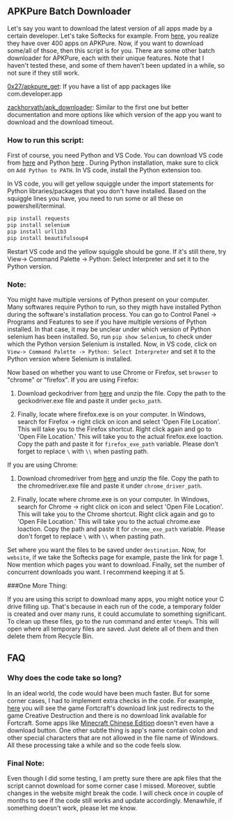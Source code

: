 ## APKPure Batch Downloader

Let's say you want to download the latest version of all apps made by a certain developer. Let's take Softecks for example. From [here](https://apkpure.com/developer/Softecks), you realize they have over 400 apps on APKPure. Now, if you want to download some/all of thsoe, then this script is for you. There are some other batch downloader for APKPure, each with their unique features. Note that I haven't tested these, and some of them haven't been updated in a while, so not sure if they still work.

[0x27/apkpure_get](https://github.com/0x27/apkpure_get): If you have a list of app packages like com.developer.app

[zackhorvath/apk_downloader](https://github.com/zackhorvath/apk_downloader): Similar to the first one but better documentation and more options like which version of the app you want to download and the download timeout.

### How to run this script:

First of course, you need Python and VS Code. You can download VS code from [here](https://code.visualstudio.com/) and Python [here](https://www.python.org/downloads/release/python-3113/) . During Python installation, make sure to click on `Add Python to PATH`. In VS code, install the Python extension too.

In VS code, you will get yellow squiggle under the import statements for Python libraries/packages that you don't have installed. Based on the squiggle lines you have, you need to run some or all these on powershell/terminal.

```python
pip install requests
pip install selenium
pip install urllib3
pip install beautifulsoup4
```

Restart VS code and the yellow squiggle should be gone. If it's still there, try View-> Command Palette -> Python: Select Interpreter and set it to the Python version.

### Note:

You might have multiple versions of Python present on your computer. Many softwares require Python to run, so they migth have installed Python during the software's installation process. You can go to Control Panel -> Programs and Features to see if you have multiple versions of Python installed. In that case, it may be unclear under which version of Python selenium has been installed. So, run `pip show Selenium`, to check under which the Python version Selenium is installed. Now, in VS code, click on `View-> Command Palette -> Python: Select Interpreter` and set it to the Python version where Selenium is installed.

Now based on whether you want to use Chrome or Firefox, set `browser` to "chrome" or "firefox". If you are using Firefox:

1. Download geckodriver from [here](https://github.com/mozilla/geckodriver/releases) and unzip the file. Copy the path to the geckodriver.exe file and paste it under `gecko_path`.

2. Finally, locate where firefox.exe is on your computer. In Windows, search for Firefox -> right click on icon and select 'Open File Location'. This will take you to the Firefox shortcut. Right click again and go to 'Open File Location.' This will take you to the actual firefox.exe loaction. Copy the path and paste it for `firefox_exe_path` variable. Please don't forget to replace `\` with `\\` when pasting path.

If you are using Chrome:

1. Download chromedriver from [here](https://github.com/mozilla/geckodriver/releases) and unzip the file. Copy the path to the chromedriver.exe file and paste it under `chrome_driver_path`.

2. Finally, locate where chrome.exe is on your computer. In Windows, search for Chrome -> right click on icon and select 'Open File Location'. This will take you to the Chrome shortcut. Right click again and go to 'Open File Location.' This will take you to the actual chrome.exe loaction. Copy the path and paste it for `chrome_exe_path` variable. Please don't forget to replace `\` with `\\` when pasting path.

Set where you want the files to be saved under `destination`. Now, for `website`, if we take the Softecks page for example, paste the link for page 1. Now mention which pages you want to download. Finally, set the number of concurrent downloads you want. I recommend keeping it at 5.

###One More Thing:

If you are using this script to download many apps, you might notice your C drive filling up. That's because in each run of the code, a temporary folder is created and over many runs, it could accumulate to something significant. To clean up these files, go to the run command and enter `%temp%`. This will open where all temporary files are saved. Just delete all of them and then delete them from Recycle Bin.

## FAQ

### Why does the code take so long?

In an ideal world, the code would have been much faster. But for some corner cases, I had to implement extra checks in the code. For example, [here](https://apkpure.com/developer/NetEase%20Games) you will see the game Fortcraft's download link just redirects to the game Creative Destruction and there is no download link available for Fortcraft. Some apps like [Minecraft Chinese Edition](https://apkpure.com/minecraft-china-edition/com.netease.x19) doesn't even have a download button. One other subtle thing is app's name contain colon and other special characters that are not allowed in the file name of Windows. All these processing take a while and so the code feels slow.

### Final Note:

Even though I did some testing, I am pretty sure there are apk files that the script cannot download for some corner case I missed. Moreover, subtle changes in the website might break the code. I will check once in couple of months to see if the code still works and update accordingly. Menawhile, if something doesn't work, please let me know.
